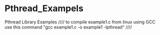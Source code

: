 Pthread_Exampels
================

Pthread Library Examples
//// to compile example1.c from linux using GCC use this command "gcc example1.c -o example1 -lpthread" //// 

